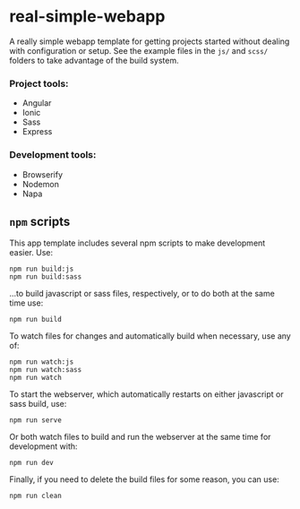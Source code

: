 # real-simple-webapp

A really simple webapp template for getting projects started without dealing with configuration or setup. See the example files in the `js/` and `scss/` folders to take advantage of the build system.

### Project tools:

* Angular
* Ionic
* Sass
* Express

### Development tools:

* Browserify
* Nodemon
* Napa

## `npm` scripts

This app template includes several npm scripts to make development easier. Use: 

```
npm run build:js
npm run build:sass
```

...to build javascript or sass files, respectively, or to do both at the same time use:

```
npm run build
```

To watch files for changes and automatically build when necessary, use any of:

```
npm run watch:js
npm run watch:sass
npm run watch
```

To start the webserver, which automatically restarts on either javascript or sass build, use:

```
npm run serve
```

Or both watch files to build and run the webserver at the same time for development with:

```
npm run dev
```

Finally, if you need to delete the build files for some reason, you can use:

```
npm run clean
```
